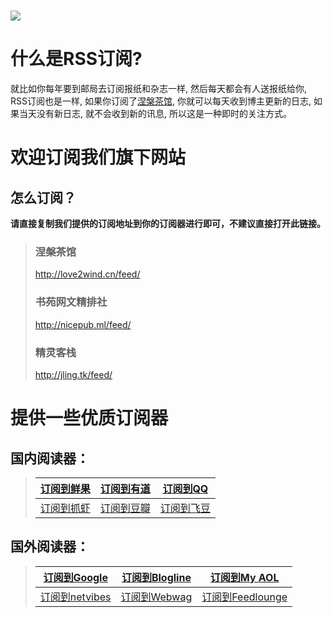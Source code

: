 # ![](http://love2wind.cn/wp-content/uploads/2016/11/2016110616492376.png)

# **什么是RSS订阅?**

就比如你每年要到邮局去订阅报纸和杂志一样, 然后每天都会有人送报纸给你, RSS订阅也是一样, 如果你订阅了[涅槃茶馆](http://love2wind.cn/), 你就可以每天收到博主更新的日志, 如果当天没有新日志, 就不会收到新的讯息, 所以这是一种即时的关注方式。

# **欢迎订阅我们旗下网站**

## **怎么订阅？**

**请直接复制我们提供的订阅地址到你的订阅器进行即可，不建议直接打开此链接。**

>
> ### **涅槃茶馆**
>
> http://love2wind.cn/feed/
>
> ### **书苑网文精排社**
>
> http://nicepub.ml/feed/
>
> ### **精灵客栈**
>
> http://jling.tk/feed/

# **提供一些优质订阅器**

## **国内阅读器：**

>
> | [订阅到鲜果](http://www.xianguo.com/subscribe.php?url=http://love2wind.cn/feed) | [订阅到有道](http://reader.youdao.com/b.do?keyfrom=feedsky&url=http://love2wind.cn/feed) | [订阅到QQ](http://mail.qq.com/cgi-bin/feed?u=http://love2wind.cn/feed) |
> | ------------------------------------------------------------ | ------------------------------------------------------------ | ------------------------------------------------------------ |
> | [订阅到抓虾](http://www.zhuaxia.com/add_channel.php?url=http://love2wind.cn/feed) | [订阅到豆瓣](http://9.douban.com/reader/subscribe?url=http://love2wind.cn/feed) | [订阅到飞豆](http://www.feedou.com/addchannelservlet?commandkey=takersslog&url=http://love2wind.cn/feed) |

## **国外阅读器：**

>
> | [订阅到Google](http://fusion.google.com/add?feedurl=http://love2wind.cn/feed) | [订阅到Blogline](http://www.bloglines.com/sub/http://love2wind.cn/feed) | [订阅到My AOL](http://feeds.my.aol.com/add.jsp?url=http://love2wind.cn/feed) |
> | ------------------------------------------------------------ | ------------------------------------------------------------ | ------------------------------------------------------------ |
> | [订阅到netvibes](http://www.netvibes.com/subscribe.php?url=http://love2wind.cn/feed) | [订阅到Webwag](http://www.webwag.com/wwgthis.php?url=http://love2wind.cn/feed) | [订阅到Feedlounge](http://my.feedlounge.com/external/subscribe?url=http://love2wind.cn/feed) |

 